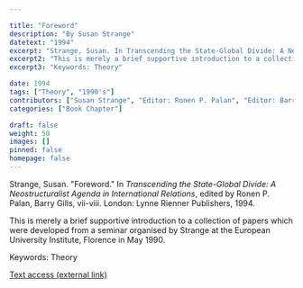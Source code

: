 ```yaml
---

title: "Foreword"
description: "By Susan Strange"
datetext: "1994"
excerpt: "Strange, Susan. In Transcending the State-Global Divide: A Neostructuralist Agenda in International Relations, edited by Ronen P. Palan, Barry Gills, vii-viii. London: Lynne Rienner Publishers, 1994."
excerpt2: "This is merely a brief supportive introduction to a collection of papers which were developed from a seminar organised by Strange at the European University Institute, Florence in May 1990."
excerpt3: "Keywords: Theory"

date: 1994
tags: ["Theory", "1990's"]
contributors: ["Susan Strange", "Editor: Ronen P. Palan", "Editor: Barry Gills"]
categories: ["Book Chapter"]

draft: false
weight: 50
images: []
pinned: false
homepage: false
---
```


Strange, Susan. "Foreword." In *Transcending the State-Global Divide: A Neostructuralist Agenda in International Relations*, edited by Ronen P. Palan, Barry Gills, vii-viii. London: Lynne Rienner Publishers, 1994.

This is merely a brief supportive introduction to a collection of papers which were developed from a seminar organised by Strange at the European University Institute, Florence in May 1990.

Keywords: Theory

[Text access (external link)](https://www.worldcat.org/title/1023967817)
